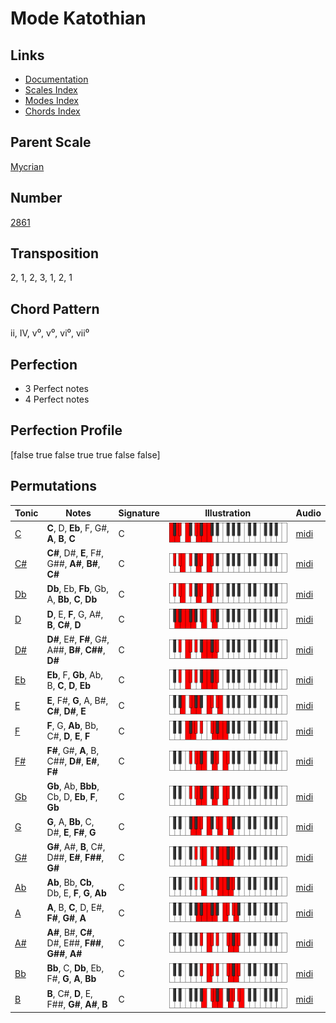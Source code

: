 # Mode Katothian

## Links

- [Documentation](README.md)
- [Scales Index](Scales.md)
- [Modes Index](Modes.md)
- [Chords Index](Chords.md)

## Parent Scale

[Mycrian](ScaleMycrian.md)

## Number

[2861](https://ianring.com/musictheory/scales/2861)

## Transposition

2, 1, 2, 3, 1, 2, 1

## Chord Pattern

ii, IV, v⁰, v⁰, vi⁰, vii⁰

## Perfection

- 3 Perfect notes
- 4 Perfect notes

## Perfection Profile

[false true false true true false false]

## Permutations

| Tonic | Notes | Signature | Illustration | Audio |
|-------|-------|-----------|--------------|-------|
| [C](ModeCNaturalKatothian.md) | **C**, D, **Eb**, F, G#, **A**, **B**, **C** | C | ![CNaturalKatothian](ModeCNaturalKatothian.png) | [midi](https://github.com/edipermadi/music/blob/main/docs/ModeCNaturalKatothian.mid?raw=true) |
| [C#](ModeCSharpKatothian.md) | **C#**, D#, **E**, F#, G##, **A#**, **B#**, **C#** | C | ![CSharpKatothian](ModeCSharpKatothian.png) | [midi](https://github.com/edipermadi/music/blob/main/docs/ModeCSharpKatothian.mid?raw=true) |
| [Db](ModeDFlatKatothian.md) | **Db**, Eb, **Fb**, Gb, A, **Bb**, **C**, **Db** | C | ![DFlatKatothian](ModeDFlatKatothian.png) | [midi](https://github.com/edipermadi/music/blob/main/docs/ModeDFlatKatothian.mid?raw=true) |
| [D](ModeDNaturalKatothian.md) | **D**, E, **F**, G, A#, **B**, **C#**, **D** | C | ![DNaturalKatothian](ModeDNaturalKatothian.png) | [midi](https://github.com/edipermadi/music/blob/main/docs/ModeDNaturalKatothian.mid?raw=true) |
| [D#](ModeDSharpKatothian.md) | **D#**, E#, **F#**, G#, A##, **B#**, **C##**, **D#** | C | ![DSharpKatothian](ModeDSharpKatothian.png) | [midi](https://github.com/edipermadi/music/blob/main/docs/ModeDSharpKatothian.mid?raw=true) |
| [Eb](ModeEFlatKatothian.md) | **Eb**, F, **Gb**, Ab, B, **C**, **D**, **Eb** | C | ![EFlatKatothian](ModeEFlatKatothian.png) | [midi](https://github.com/edipermadi/music/blob/main/docs/ModeEFlatKatothian.mid?raw=true) |
| [E](ModeENaturalKatothian.md) | **E**, F#, **G**, A, B#, **C#**, **D#**, **E** | C | ![ENaturalKatothian](ModeENaturalKatothian.png) | [midi](https://github.com/edipermadi/music/blob/main/docs/ModeENaturalKatothian.mid?raw=true) |
| [F](ModeFNaturalKatothian.md) | **F**, G, **Ab**, Bb, C#, **D**, **E**, **F** | C | ![FNaturalKatothian](ModeFNaturalKatothian.png) | [midi](https://github.com/edipermadi/music/blob/main/docs/ModeFNaturalKatothian.mid?raw=true) |
| [F#](ModeFSharpKatothian.md) | **F#**, G#, **A**, B, C##, **D#**, **E#**, **F#** | C | ![FSharpKatothian](ModeFSharpKatothian.png) | [midi](https://github.com/edipermadi/music/blob/main/docs/ModeFSharpKatothian.mid?raw=true) |
| [Gb](ModeGFlatKatothian.md) | **Gb**, Ab, **Bbb**, Cb, D, **Eb**, **F**, **Gb** | C | ![GFlatKatothian](ModeGFlatKatothian.png) | [midi](https://github.com/edipermadi/music/blob/main/docs/ModeGFlatKatothian.mid?raw=true) |
| [G](ModeGNaturalKatothian.md) | **G**, A, **Bb**, C, D#, **E**, **F#**, **G** | C | ![GNaturalKatothian](ModeGNaturalKatothian.png) | [midi](https://github.com/edipermadi/music/blob/main/docs/ModeGNaturalKatothian.mid?raw=true) |
| [G#](ModeGSharpKatothian.md) | **G#**, A#, **B**, C#, D##, **E#**, **F##**, **G#** | C | ![GSharpKatothian](ModeGSharpKatothian.png) | [midi](https://github.com/edipermadi/music/blob/main/docs/ModeGSharpKatothian.mid?raw=true) |
| [Ab](ModeAFlatKatothian.md) | **Ab**, Bb, **Cb**, Db, E, **F**, **G**, **Ab** | C | ![AFlatKatothian](ModeAFlatKatothian.png) | [midi](https://github.com/edipermadi/music/blob/main/docs/ModeAFlatKatothian.mid?raw=true) |
| [A](ModeANaturalKatothian.md) | **A**, B, **C**, D, E#, **F#**, **G#**, **A** | C | ![ANaturalKatothian](ModeANaturalKatothian.png) | [midi](https://github.com/edipermadi/music/blob/main/docs/ModeANaturalKatothian.mid?raw=true) |
| [A#](ModeASharpKatothian.md) | **A#**, B#, **C#**, D#, E##, **F##**, **G##**, **A#** | C | ![ASharpKatothian](ModeASharpKatothian.png) | [midi](https://github.com/edipermadi/music/blob/main/docs/ModeASharpKatothian.mid?raw=true) |
| [Bb](ModeBFlatKatothian.md) | **Bb**, C, **Db**, Eb, F#, **G**, **A**, **Bb** | C | ![BFlatKatothian](ModeBFlatKatothian.png) | [midi](https://github.com/edipermadi/music/blob/main/docs/ModeBFlatKatothian.mid?raw=true) |
| [B](ModeBNaturalKatothian.md) | **B**, C#, **D**, E, F##, **G#**, **A#**, **B** | C | ![BNaturalKatothian](ModeBNaturalKatothian.png) | [midi](https://github.com/edipermadi/music/blob/main/docs/ModeBNaturalKatothian.mid?raw=true) |
